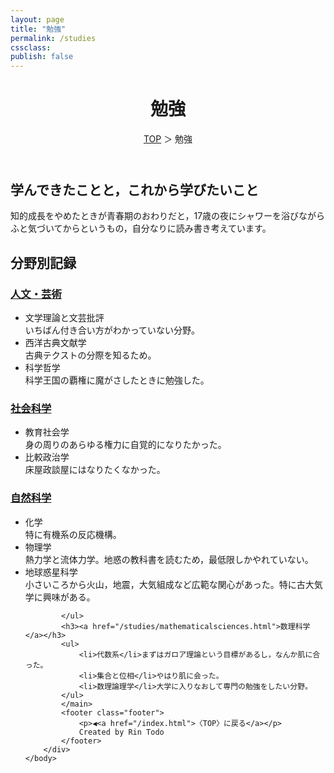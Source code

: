 ```yaml
---
layout: page
title: "勉強"
permalink: /studies
cssclass:
publish: false
---
```




<html lang="ja">
   <head>

   </head>
    <body>
        <div class="wrap">
            <header>
                <h1>勉強</h1>
                <span><a href="/index.html">TOP</a> ＞ 勉強</span>
            </header>
            <main>
            <h2>学んできたことと，これから学びたいこと</h2>
            <p>知的成長をやめたときが青春期のおわりだと，17歳の夜にシャワーを浴びながらふと気づいてからというもの，自分なりに読み書き考えています。</p>
            <h2>分野別記録</h2>
            <h3><a href="/studies/humanities.html">人文・芸術</a></h3>
            <ul>
                <li>文学理論と文芸批評</li>いちばん付き合い方がわかっていない分野。
                <li>西洋古典文献学</li>古典テクストの分際を知るため。
                <li>科学哲学</li>科学王国の覇権に魔がさしたときに勉強した。
            </ul>
            <h3><a href="/studies/socialsciences.html">社会科学</a></h3>
            <ul>
                <li>教育社会学</li>身の周りのあらゆる権力に自覚的になりたかった。
                <li>比較政治学</li>床屋政談屋にはなりたくなかった。
            </ul>
            <h3><a href="/studies/naturalsciences.html">自然科学</a></h3>
            <ul>
                <li>化学</li>特に有機系の反応機構。
                <li>物理学</li>熱力学と流体力学。地惑の教科書を読むため，最低限しかやれていない。
                <li>地球惑星科学</li>小さいころから火山，地震，大気組成など広範な関心があった。特に古大気学に興味がある。
                

            </ul>
            <h3><a href="/studies/mathematicalsciences.html">数理科学</a></h3>
            <ul>
                <li>代数系</li>まずはガロア理論という目標があるし，なんか肌に合った。
                <li>集合と位相</li>やはり肌に会った。
                <li>数理論理学</li>大学に入りなおして専門の勉強をしたい分野。
            </ul>
            </main>
            <footer class="footer">
                <p>◀<a href="/index.html">〈TOP〉に戻る</a></p>
                Created by Rin Todo
            </footer>
        </div>
    </body>
</html>
